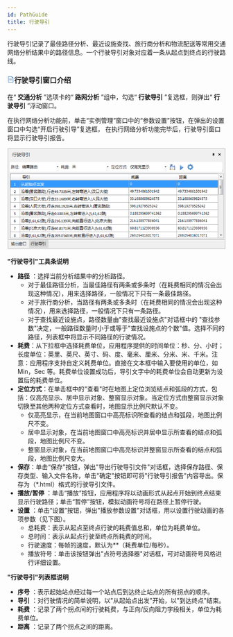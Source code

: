 ```yaml
---
id: PathGuide
title: 行驶导引
---
```

行驶导引记录了最佳路径分析、最近设施查找、旅行商分析和物流配送等常用交通网络分析结果中的路径信息。一个行驶导引对象对应着一条从起点到终点的行驶路线。

### ![](../img/read.gif)行驶导引窗口介绍

在“ **交通分析** ”选项卡的“ **路网分析** ”组中，勾选“ **行驶导引** ”复选框，则弹出“ **行驶导引** ”浮动窗口。

在执行网络分析功能前，单击“实例管理”窗口中的“参数设置”按钮，在弹出的设置窗口中勾选“开启行驶引导”复选框，
在执行网络分析功能完毕后，行驶导引窗口将显示行驶导引报告。

![](img/PathGuideReport.png)   
  
**"行驶导引"工具条说明**

* **路径** ：选择当前分析结果中的分析路径。
  * 对于最佳路径分析，当最佳路径有两条或多条时（在耗费相同的情况会出现这种情况），用来选择路径，一般情况下只有一条最佳路径。
  * 对于旅行商分析，当路径有两条或多条时（在耗费相同的情况会出现这种情况），用来选择路径，一般情况下只有一条路径。
  * 对于查找最近设施点，路径数量由"查找最近设施点"对话框中的 "查找参数"决定，一般路径数量时小于或等于"查找设施点的个数"值。选择不同的路径，列表框中将显示不同路径的行驶情况。
* **耗费**：从下拉框中选择耗费单位，应用程序提供的时间单位：秒、分、小时；长度单位：英里、英尺、英寸、码、度、毫米、厘米、分米、米、千米。注意：应用程序支持自定义耗费单位。直接在文本框中输入要使用的单位，如
Min，Sec 等。耗费单位设置成功后，导引文字中的耗费单位会自动更新为设置后的耗费单位。
* **定位方式**：在单击框中的"查看"时在地图上定位浏览结点和弧段的方式，包括：仅高亮显示、居中显示对象、整窗显示对象。当定位方式由整窗显示对象切换至其他两种定位方式查看时，地图显示比例尺默认不变。
  * 仅高亮显示，在当前地图窗口中高亮标识所查看的结点和弧段，地图比例尺不变。
  * 居中显示对象，在当前地图窗口中高亮标识并居中显示所查看的结点和弧段，地图比例尺不变。
  * 整窗显示对象，在当前地图窗口中高亮标识并整窗显示所查看的结点和弧段，地图比例尺变大。
* **保存**：单击“保存”按钮，弹出"导出行驶导引文件"对话框，选择保存路径、保存类型、输入文件名称，单击"确定"按钮即可将"行驶导引报告"内容导出。保存为（*.html）格式的行驶导引文件。
* **播放/暂停** ：单击“播放”按钮，应用程序将以动画形式从起点开始到终点结束显示行驶路径；单击“暂停”按钮，模拟动画符号将在路径上暂停行驶。
* **设置** ：单击“设置”按钮，弹出"播放参数设置"对话框，用以设置行驶动画的各项参数（见下图）。
  * 总耗费：表示从起点至终点行驶的耗费值总和，单位为耗费单位。
  * 总时间：表示从起点行驶至终点所耗费的时间。
  * 行驶速度：每帧的速度，默认为**（耗费单位/每秒）。
  * 播放符号：单击该按钮弹出"点符号选择器"对话框，可对动画符号风格进行详细设置。

**"行驶导引"列表框说明**

* **序号** ：表示起始站点经过每一个站点后到达终止站点的所有拐点的顺序。
* **导引** ：对行驶情况的简单说明，以"从起始点出发"开始，以"到达终点"结束。
* **耗费** ：记录了两个拐点间的行驶耗费，与正向/反向阻力字段相关，单位为耗费单位。
* **距离** ：记录了两个拐点之间的距离。  